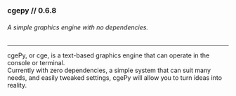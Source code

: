 ### cgepy // 0.6.8
###### A simple graphics engine with no dependencies.
***
cgePy, or cge, is a text-based graphics engine that can operate in the console or terminal.\
Currently with zero dependencies, a simple system that can suit many needs, and easily tweaked settings, cgePy will allow you to turn ideas into reality.
